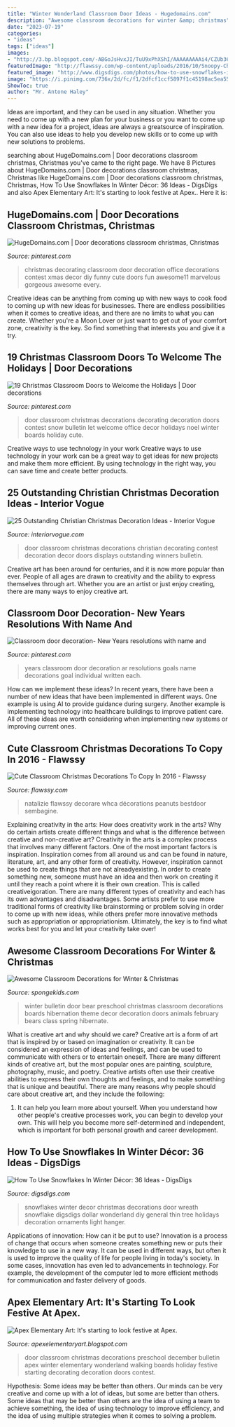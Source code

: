 ```yaml
---
title: "Winter Wonderland Classroom Door Ideas - Hugedomains.com"
description: "Awesome classroom decorations for winter &amp; christmas"
date: "2023-07-19"
categories:
- "ideas"
tags: ["ideas"]
images:
- "http://3.bp.blogspot.com/-ABGoJsHvxJI/TuU9xPhXShI/AAAAAAAAAi4/CZUb36of4mU/s1600/IMG_3881.JPG"
featuredImage: "http://flawssy.com/wp-content/uploads/2016/10/Snoopy-Christmas-Door-Decorations.jpg"
featured_image: "http://www.digsdigs.com/photos/how-to-use-snowflakes-in-winter-decor-ideas-5.jpg"
image: "https://i.pinimg.com/736x/2d/fc/f1/2dfcf1ccf5897f1c45198ac5ea55cbd9--ar-goals-new-years-resolutions.jpg"
ShowToc: true
author: "Mr. Antone Haley"
---
```



Ideas are important, and they can be used in any situation. Whether you need to come up with a new plan for your business or you want to come up with a new idea for a project, ideas are always a greatsource of inspiration. You can also use ideas to help you develop new skills or to come up with new solutions to problems.

	

		
searching about HugeDomains.com | Door decorations classroom christmas, Christmas you've came to the right page. We have 8 Pictures about HugeDomains.com | Door decorations classroom christmas, Christmas like HugeDomains.com | Door decorations classroom christmas, Christmas, How To Use Snowflakes In Winter Décor: 36 Ideas - DigsDigs and also Apex Elementary Art: It&#039;s starting to look festive at Apex.. Here it is:
		
    
## HugeDomains.com | Door Decorations Classroom Christmas, Christmas

<img loading=lazy src="https://i.pinimg.com/736x/3f/11/18/3f11185e7baa6ffe0d69bd87791f51ab.jpg" onerror="this.onerror=null;this.src='https://tse4.mm.bing.net/th?id=OIP.CPnVpGEzQHrKo3legq4rzAHaJ3&amp;pid=15.1';" alt="HugeDomains.com | Door decorations classroom christmas, Christmas">

_Source: pinterest.com_

>christmas decorating classroom door decoration office decorations contest xmas decor diy funny cute doors fun awesome11 marvelous gorgeous awesome every. 

	

Creative ideas can be anything from coming up with new ways to cook food to coming up with new ideas for businesses. There are endless possibilities when it comes to creative ideas, and there are no limits to what you can create. Whether you're a Moon Lover or just want to get out of your comfort zone, creativity is the key. So find something that interests you and give it a try.

    
## 19 Christmas Classroom Doors To Welcome The Holidays | Door Decorations

<img loading=lazy src="https://i.pinimg.com/736x/b5/97/af/b597afc3ecb8a812f3bbab501ee6e08c.jpg" onerror="this.onerror=null;this.src='https://tse4.mm.bing.net/th?id=OIP.XwlpeNIbF-dwX1WykxAiXgHaLH&amp;pid=15.1';" alt="19 Christmas Classroom Doors to Welcome the Holidays | Door decorations">

_Source: pinterest.com_

>door classroom christmas decorations decorating decoration doors contest snow bulletin let welcome office decor holidays noel winter boards holiday cute. 

	

Creative ways to use technology in your work
Creative ways to use technology in your work can be a great way to get ideas for new projects and make them more efficient. By using technology in the right way, you can save time and create better products.

    
## 25 Outstanding Christian Christmas Decoration Ideas - Interior Vogue

<img loading=lazy src="http://interiorvogue.com/wp-content/uploads/2016/09/Christian-Christmas-Classroom-Door-Decorations.jpg" onerror="this.onerror=null;this.src='https://tse3.mm.bing.net/th?id=OIP.wRPSqrKeXL5ZjWoOG-jhigHaJ6&amp;pid=15.1';" alt="25 Outstanding Christian Christmas Decoration Ideas - Interior Vogue">

_Source: interiorvogue.com_

>door classroom christmas decorations christian decorating contest decoration decor doors displays outstanding winners bulletin. 

	

Creative art has been around for centuries, and it is now more popular than ever. People of all ages are drawn to creativity and the ability to express themselves through art. Whether you are an artist or just enjoy creating, there are many ways to enjoy creative art.

    
## Classroom Door Decoration- New Years Resolutions With Name And

<img loading=lazy src="https://i.pinimg.com/736x/2d/fc/f1/2dfcf1ccf5897f1c45198ac5ea55cbd9--ar-goals-new-years-resolutions.jpg" onerror="this.onerror=null;this.src='https://tse3.mm.bing.net/th?id=OIP.mLydoNRuewtIND_rF0WlgAHaJ3&amp;pid=15.1';" alt="Classroom door decoration- New Years resolutions with name and">

_Source: pinterest.com_

>years classroom door decoration ar resolutions goals name decorations goal individual written each. 

	

How can we implement these ideas?
In recent years, there have been a number of new ideas that have been implemented in different ways. One example is using AI to provide guidance during surgery. Another example is implementing technology into healthcare buildings to improve patient care. All of these ideas are worth considering when implementing new systems or improving current ones.

    
## Cute Classroom Christmas Decorations To Copy In 2016 - Flawssy

<img loading=lazy src="http://flawssy.com/wp-content/uploads/2016/10/Snoopy-Christmas-Door-Decorations.jpg" onerror="this.onerror=null;this.src='https://tse2.mm.bing.net/th?id=OIP.PC8cMlZjyI2UBLZSsQPPugHaJ6&amp;pid=15.1';" alt="Cute Classroom Christmas Decorations To Copy In 2016 - Flawssy">

_Source: flawssy.com_

>natalizie flawssy decorare whca décorations peanuts bestdoor sembagine. 

	

Explaining creativity in the arts: How does creativity work in the arts? Why do certain artists create different things and what is the difference between creative and non-creative art?
Creativity in the arts is a complex process that involves many different factors. One of the most important factors is inspiration. Inspiration comes from all around us and can be found in nature, literature, art, and any other form of creativity. However, inspiration cannot be used to create things that are not alreadyexisting. In order to create something new, someone must have an idea and then work on creating it until they reach a point where it is their own creation. This is called creativeigoration. There are many different types of creativity and each has its own advantages and disadvantages. Some artists prefer to use more traditional forms of creativity like brainstorming or problem solving in order to come up with new ideas, while others prefer more innovative methods such as appropriation or appropriationism. Ultimately, the key is to find what works best for you and let your creativity take over!

    
## Awesome Classroom Decorations For Winter &amp; Christmas

<img loading=lazy src="http://spongekids.com/wp-content/uploads/2016/11/christmas-bulletin-board/20-christmas-bulletin-board-ideas.jpg" onerror="this.onerror=null;this.src='https://tse3.mm.bing.net/th?id=OIP.DD_WEXMKLKaHmffS4ZytEwAAAA&amp;pid=15.1';" alt="Awesome Classroom Decorations for Winter &amp; Christmas">

_Source: spongekids.com_

>winter bulletin door bear preschool christmas classroom decorations boards hibernation theme decor decoration doors animals february bears class spring hibernate. 

	

What is creative art and why should we care?
Creative art is a form of art that is inspired by or based on imagination or creativity. It can be considered an expression of ideas and feelings, and can be used to communicate with others or to entertain oneself. There are many different kinds of creative art, but the most popular ones are painting, sculpture, photography, music, and poetry. Creative artists often use their creative abilities to express their own thoughts and feelings, and to make something that is unique and beautiful. There are many reasons why people should care about creative art, and they include the following: 
1) It can help you learn more about yourself. When you understand how other people's creative processes work, you can begin to develop your own. This will help you become more self-determined and independent, which is important for both personal growth and career development.

    
## How To Use Snowflakes In Winter Décor: 36 Ideas - DigsDigs

<img loading=lazy src="http://www.digsdigs.com/photos/how-to-use-snowflakes-in-winter-decor-ideas-5.jpg" onerror="this.onerror=null;this.src='https://tse1.mm.bing.net/th?id=OIP.uqKuvwLK1Jz4gj45v0_LpAAAAA&amp;pid=15.1';" alt="How To Use Snowflakes In Winter Décor: 36 Ideas - DigsDigs">

_Source: digsdigs.com_

>snowflakes winter decor christmas decorations door wreath snowflake digsdigs dollar wonderland diy general thin tree holidays decoration ornaments light hanger. 

	

Applications of innovation: How can it be put to use?
Innovation is a process of change that occurs when someone creates something new or puts their knowledge to use in a new way. It can be used in different ways, but often it is used to improve the quality of life for people living in today's society. In some cases, innovation has even led to advancements in technology. For example, the development of the computer led to more efficient methods for communication and faster delivery of goods.

    
## Apex Elementary Art: It&#039;s Starting To Look Festive At Apex.

<img loading=lazy src="http://3.bp.blogspot.com/-ABGoJsHvxJI/TuU9xPhXShI/AAAAAAAAAi4/CZUb36of4mU/s1600/IMG_3881.JPG" onerror="this.onerror=null;this.src='https://tse2.mm.bing.net/th?id=OIP.7Nly06uveFrClSGP7-zNVwHaJ6&amp;pid=15.1';" alt="Apex Elementary Art: It&#039;s starting to look festive at Apex.">

_Source: apexelementaryart.blogspot.com_

>door classroom christmas decorations preschool december bulletin apex winter elementary wonderland walking boards holiday festive starting decorating decoration doors contest. 

	

Hypothesis: Some ideas may be better than others.
Our minds can be very creative and come up with a lot of ideas, but some are better than others. Some ideas that may be better than others are the idea of using a team to achieve something, the idea of using technology to improve efficiency, and the idea of using multiple strategies when it comes to solving a problem.

